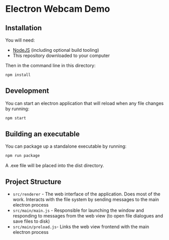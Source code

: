 # Electron Webcam Demo

## Installation

You will need:
* [NodeJS](https://nodejs.org/en/download/) (including optional build tooling)
* This repository downloaded to your computer

Then in the command line in this directory:

```sh
npm install
```

## Development

You can start an electron application that will reload when any file changes by running:

```sh
npm start
```

## Building an executable

You can package up a standalone executable by running:

```sh
npm run package
```

A .exe file will be placed into the dist directory.

## Project Structure

* `src/renderer` - The web interface of the application. Does most of the work. Interacts with the file system by sending messages to the main electron process
* `src/main/main.js` - Responsible for launching the window and responding to messages from the web view (to open file dialogues and save files to disk)
* `src/main/preload.js`- Links the web view frontend with the main electron process